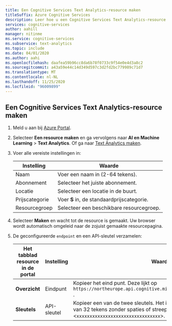 ```yaml
---
title: Een Cognitive Services Text Analytics-resource maken
titleSuffix: Azure Cognitive Services
description: Leer hoe u een Cognitive Services Text Analytics-resource kunt maken.
services: cognitive-services
author: aahill
manager: nitinme
ms.service: cognitive-services
ms.subservice: text-analytics
ms.topic: include
ms.date: 04/01/2020
ms.author: aahi
ms.openlocfilehash: daafea59b96cc8da6b78f0733c9f54e0e4d3a8c2
ms.sourcegitcommit: a43a59e44c14d349d597c3d2fd2bc779989c71d7
ms.translationtype: MT
ms.contentlocale: nl-NL
ms.lasthandoff: 11/25/2020
ms.locfileid: "96009899"
---
```

## <a name="create-a-cognitive-services-text-analytics-resource"></a>Een Cognitive Services Text Analytics-resource maken

1. Meld u aan bij [Azure Portal](https://portal.azure.com).
1. Selecteer **Een resource maken** en ga vervolgens naar **AI en Machine Learning** > **Text Analytics**.
   Of ga naar [Text Analytics maken](https://ms.portal.azure.com/#create/Microsoft.CognitiveServicesTextAnalytics).
1. Voer alle vereiste instellingen in:

    |Instelling|Waarde|
    |--|--|
    |Naam|Voer een naam in (2-64 tekens).|
    |Abonnement|Selecteer het juiste abonnement.|
    |Locatie|Selecteer een locatie in de buurt.|
    |Prijscategorie| Voer **S** in, de standaardprijscategorie.|
    |Resourcegroep|Selecteer een beschikbare resourcegroep.|

1. Selecteer **Maken** en wacht tot de resource is gemaakt. Uw browser wordt automatisch omgeleid naar de zojuist gemaakte resourcepagina.
1. De geconfigureerde `endpoint` en een API-sleutel verzamelen:

    |Het tabblad resource in de portal|Instelling|Waarde|
    |--|--|--|
    |**Overzicht**|Eindpunt|Kopieer het eind punt. Deze lijkt op `https://northeurope.api.cognitive.microsoft.com/text/analytics/v2.0` .|
    |**Sleutels**|API-sleutel|Kopieer een van de twee sleutels. Het is een alfanumerieke teken reeks van 32 tekens zonder spaties of streepjes: <`xxxxxxxxxxxxxxxxxxxxxxxxxxxxxxxx`>.|
